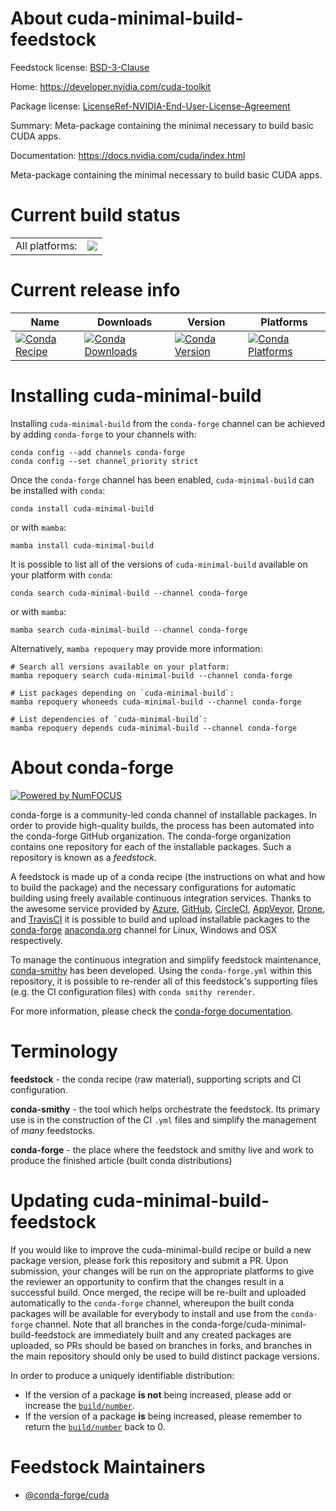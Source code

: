About cuda-minimal-build-feedstock
==================================

Feedstock license: [BSD-3-Clause](https://github.com/conda-forge/cuda-minimal-build-feedstock/blob/main/LICENSE.txt)

Home: https://developer.nvidia.com/cuda-toolkit

Package license: [LicenseRef-NVIDIA-End-User-License-Agreement](https://docs.nvidia.com/cuda/eula/index.html)

Summary: Meta-package containing the minimal necessary to build basic CUDA apps.

Documentation: https://docs.nvidia.com/cuda/index.html

Meta-package containing the minimal necessary to build basic CUDA apps.


Current build status
====================


<table><tr><td>All platforms:</td>
    <td>
      <a href="https://dev.azure.com/conda-forge/feedstock-builds/_build/latest?definitionId=19584&branchName=main">
        <img src="https://dev.azure.com/conda-forge/feedstock-builds/_apis/build/status/cuda-minimal-build-feedstock?branchName=main">
      </a>
    </td>
  </tr>
</table>

Current release info
====================

| Name | Downloads | Version | Platforms |
| --- | --- | --- | --- |
| [![Conda Recipe](https://img.shields.io/badge/recipe-cuda--minimal--build-green.svg)](https://anaconda.org/conda-forge/cuda-minimal-build) | [![Conda Downloads](https://img.shields.io/conda/dn/conda-forge/cuda-minimal-build.svg)](https://anaconda.org/conda-forge/cuda-minimal-build) | [![Conda Version](https://img.shields.io/conda/vn/conda-forge/cuda-minimal-build.svg)](https://anaconda.org/conda-forge/cuda-minimal-build) | [![Conda Platforms](https://img.shields.io/conda/pn/conda-forge/cuda-minimal-build.svg)](https://anaconda.org/conda-forge/cuda-minimal-build) |

Installing cuda-minimal-build
=============================

Installing `cuda-minimal-build` from the `conda-forge` channel can be achieved by adding `conda-forge` to your channels with:

```
conda config --add channels conda-forge
conda config --set channel_priority strict
```

Once the `conda-forge` channel has been enabled, `cuda-minimal-build` can be installed with `conda`:

```
conda install cuda-minimal-build
```

or with `mamba`:

```
mamba install cuda-minimal-build
```

It is possible to list all of the versions of `cuda-minimal-build` available on your platform with `conda`:

```
conda search cuda-minimal-build --channel conda-forge
```

or with `mamba`:

```
mamba search cuda-minimal-build --channel conda-forge
```

Alternatively, `mamba repoquery` may provide more information:

```
# Search all versions available on your platform:
mamba repoquery search cuda-minimal-build --channel conda-forge

# List packages depending on `cuda-minimal-build`:
mamba repoquery whoneeds cuda-minimal-build --channel conda-forge

# List dependencies of `cuda-minimal-build`:
mamba repoquery depends cuda-minimal-build --channel conda-forge
```


About conda-forge
=================

[![Powered by
NumFOCUS](https://img.shields.io/badge/powered%20by-NumFOCUS-orange.svg?style=flat&colorA=E1523D&colorB=007D8A)](https://numfocus.org)

conda-forge is a community-led conda channel of installable packages.
In order to provide high-quality builds, the process has been automated into the
conda-forge GitHub organization. The conda-forge organization contains one repository
for each of the installable packages. Such a repository is known as a *feedstock*.

A feedstock is made up of a conda recipe (the instructions on what and how to build
the package) and the necessary configurations for automatic building using freely
available continuous integration services. Thanks to the awesome service provided by
[Azure](https://azure.microsoft.com/en-us/services/devops/), [GitHub](https://github.com/),
[CircleCI](https://circleci.com/), [AppVeyor](https://www.appveyor.com/),
[Drone](https://cloud.drone.io/welcome), and [TravisCI](https://travis-ci.com/)
it is possible to build and upload installable packages to the
[conda-forge](https://anaconda.org/conda-forge) [anaconda.org](https://anaconda.org/)
channel for Linux, Windows and OSX respectively.

To manage the continuous integration and simplify feedstock maintenance,
[conda-smithy](https://github.com/conda-forge/conda-smithy) has been developed.
Using the ``conda-forge.yml`` within this repository, it is possible to re-render all of
this feedstock's supporting files (e.g. the CI configuration files) with ``conda smithy rerender``.

For more information, please check the [conda-forge documentation](https://conda-forge.org/docs/).

Terminology
===========

**feedstock** - the conda recipe (raw material), supporting scripts and CI configuration.

**conda-smithy** - the tool which helps orchestrate the feedstock.
                   Its primary use is in the construction of the CI ``.yml`` files
                   and simplify the management of *many* feedstocks.

**conda-forge** - the place where the feedstock and smithy live and work to
                  produce the finished article (built conda distributions)


Updating cuda-minimal-build-feedstock
=====================================

If you would like to improve the cuda-minimal-build recipe or build a new
package version, please fork this repository and submit a PR. Upon submission,
your changes will be run on the appropriate platforms to give the reviewer an
opportunity to confirm that the changes result in a successful build. Once
merged, the recipe will be re-built and uploaded automatically to the
`conda-forge` channel, whereupon the built conda packages will be available for
everybody to install and use from the `conda-forge` channel.
Note that all branches in the conda-forge/cuda-minimal-build-feedstock are
immediately built and any created packages are uploaded, so PRs should be based
on branches in forks, and branches in the main repository should only be used to
build distinct package versions.

In order to produce a uniquely identifiable distribution:
 * If the version of a package **is not** being increased, please add or increase
   the [``build/number``](https://docs.conda.io/projects/conda-build/en/latest/resources/define-metadata.html#build-number-and-string).
 * If the version of a package **is** being increased, please remember to return
   the [``build/number``](https://docs.conda.io/projects/conda-build/en/latest/resources/define-metadata.html#build-number-and-string)
   back to 0.

Feedstock Maintainers
=====================

* [@conda-forge/cuda](https://github.com/orgs/conda-forge/teams/cuda/)

